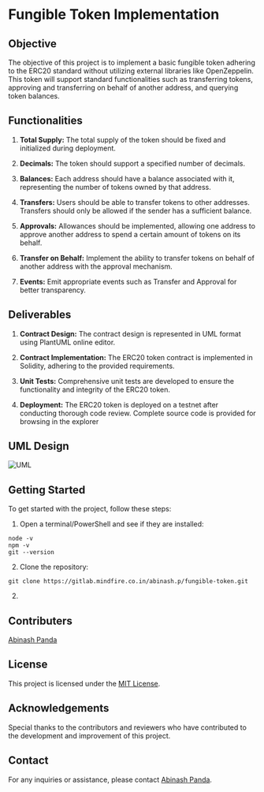 # Fungible Token Implementation

## Objective
The objective of this project is to implement a basic fungible token adhering to the ERC20 standard without utilizing external libraries like OpenZeppelin. This token will support standard functionalities such as transferring tokens, approving and transferring on behalf of another address, and querying token balances.

## Functionalities 
1. **Total Supply:** The total supply of the token should be fixed and initialized during deployment.
   
2. **Decimals:** The token should support a specified number of decimals.
   
3. **Balances:** Each address should have a balance associated with it, representing the number of tokens owned by that address.
   
4. **Transfers:** Users should be able to transfer tokens to other addresses. Transfers should only be allowed if the sender has a sufficient balance.
   
5. **Approvals:** Allowances should be implemented, allowing one address to approve another address to spend a certain amount of tokens on its behalf.
   
6. **Transfer on Behalf:** Implement the ability to transfer tokens on behalf of another address with the approval mechanism.
   
7. **Events:** Emit appropriate events such as Transfer and Approval for better transparency.

## Deliverables
1. **Contract Design:** The contract design is represented in UML format using PlantUML online editor.

2. **Contract Implementation:** The ERC20 token contract is implemented in Solidity, adhering to the provided requirements.

3. **Unit Tests:** Comprehensive unit tests are developed to ensure the functionality and integrity of the ERC20 token.

4. **Deployment:** The ERC20 token is deployed on a testnet after conducting thorough code review. Complete source code is provided for browsing in the explorer

## UML Design
![UML](https://www.plantuml.com/plantuml/dpng/dLJ1Qjmm4BtxAmPwSLWRIg2bB3Gab1PwAhIXLpEMPukeB1b9JWXf_hrQHvggChL9z-ArFE_DlF5xldOUhPz7LLLIUx8d50IVFtxzSFaQ7Yi8lqVidRSe_1Duur5zcwT9FTGNS8GvG2xVl2tBUbIe1NqvrJWCbfm35CBCsczWmaMx4rc6M19oagHzao20OoBfZL4b0ofbxizzcSBSQx8Df5itaHx8RWo1qsJD7TK5Odk2jOPFren_E2B5otIrxNAvJLiv1SfZucZ0c-pc3jLChEbY0TuiIb3LomwouYXf0_vKLKAXSx2OuDRy91sTq49GAlKFw3IEL1ovXx5FmxEoBdDCV3I69GS0x-Vz5RU6BZh7_RDs2nxmx06NR_6GIQdFetV7E7O3psDd1vtKqiiqTB7M0vpXmVkf_laqigpF1n9oHEKuBU_YWwqa7R80nU3mwrhNSd3OM5pSH6Sn95aiGdbRkovPjUMeb9LxFV_AY2knBzSWjR24ZcvOotgYy8U6xxdDIvQ1zbdSt2yvtw1Ynxs2BWdzFv699QrvDyRCaESuIt3R_hgAt_MgkWxWyoV_Dm00)

## Getting Started
To get started with the project, follow these steps:
1. Open a terminal/PowerShell and see if they are installed:
```
node -v
npm -v
git --version
```

2. Clone the repository:
```
git clone https://gitlab.mindfire.co.in/abinash.p/fungible-token.git
```

2. 

## Contributers
[Abinash Panda](https://gitlab.mindfire.co.in/abinash.p)


## License
This project is licensed under the [MIT License](https://opensource.org/licenses/MIT).

## Acknowledgements
Special thanks to the contributors and reviewers who have contributed to the development and improvement of this project.

## Contact
For any inquiries or assistance, please contact [Abinash Panda](mailto:mfsi.abinash.p@gmail.com).